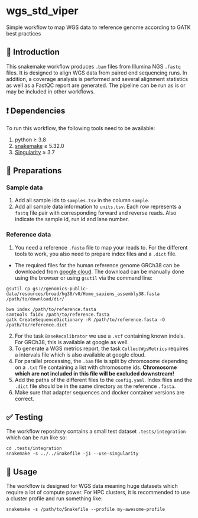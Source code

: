 # wgs_std_viper

Simple workflow to map WGS data to reference genome according to GATK best practices

## :speech_balloon: Introduction

This snakemake workflow produces `.bam` files from Illumina NGS `.fastq` files. It is
designed to align WGS data from paired end sequencing runs. In addition, a coverage
analysis is performed and several alignment statistics as well as a FastQC report are
generated. The pipeline can be run as is or may be included in other workflows.

## :heavy_exclamation_mark: Dependencies

To run this workflow, the following tools need to be available:

1. python ≥ 3.8
2. [snakemake](https://snakemake.readthedocs.io/en/stable/) ≥ 5.32.0
3. [Singularity](https://sylabs.io/docs/) ≥ 3.7

## :school_satchel: Preparations

### Sample data

1. Add all sample ids to `samples.tsv` in the column `sample`.
2. Add all sample data information to `units.tsv`. Each row represents a `fastq` file pair with
corresponding forward and reverse reads. Also indicate the sample id, run id and lane number.

### Reference data

1. You need a reference `.fasta` file to map your reads to. For the different tools to work, you also
need to prepare index files and a `.dict` file.
  * The required files for the human reference genome GRCh38 can be downloaded from
  [google cloud](https://console.cloud.google.com/storage/browser/genomics-public-data/resources/broad/hg38/v0).
  The download can be manually done using the browser or using `gsutil` via the command line:
```
gsutil cp gs://genomics-public-data/resources/broad/hg38/v0/Homo_sapiens_assembly38.fasta /path/to/download/dir/
```

```
bwa index /path/to/reference.fasta
samtools faidx /path/to/reference.fasta
gatk CreateSequenceDictionary -R /path/to/reference.fasta -O /path/to/reference.dict
```

2. For the task `BaseRecalibrator` we use a `.vcf` containing known indels. For GRCh38, this is
available at google as well.
3. To generate a WGS metrics report, the task `CollectWgsMetrics` requires a intervals file which is
also available at google cloud.
4. For parallel processing, the `.bam` file is split by chromosome depending on a `.txt` file containing
a list with chromosome ids. **Chromosome which are not included in this file will be excluded downstream!**
5. Add the paths of the different files to the `config.yaml`. Index files and the `.dict` file should be
in the same directory as the reference `.fasta`.
6. Make sure that adapter sequences and docker container versions are correct.

## :white_check_mark: Testing

The workflow repository contains a small test dataset `.tests/integration` which can be run like so:

```
cd .tests/integration
snakemake -s ../../Snakefile -j1 --use-singularity
```

## :rocket: Usage

The workflow is designed for WGS data meaning huge datasets which require a lot of compute power. For
HPC clusters, it is recommended to use a cluster profile and run something like:

```
snakemake -s /path/to/Snakefile --profile my-awesome-profile
```
